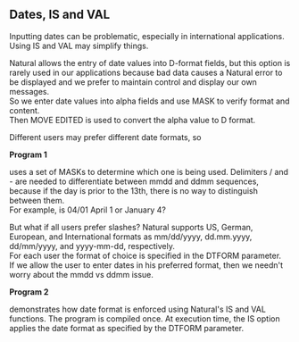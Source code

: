 ## Dates, IS and VAL

Inputting dates can be problematic, especially in international applications.  
Using IS and VAL may simplify things.

Natural allows the entry of date values into D-format fields, but this option is rarely used in our applications because bad data causes a Natural error to be displayed and we prefer to maintain control and display our own messages.  
So we enter date values into alpha fields and use MASK to verify format and content.  
Then MOVE EDITED is used to convert the alpha value to D format.

Different users may prefer different date formats, so 

**Program 1** 

uses a set of MASKs to determine which one is being used. Delimiters / and - are needed to differentiate between mmdd and ddmm sequences, because if the day is prior to the 13th, there is no way to distinguish between them.  
For example, is 04/01 April 1 or January 4?

But what if all users prefer slashes?
Natural supports US, German, European, and International formats as mm/dd/yyyy, dd.mm.yyyy, dd/mm/yyyy, and yyyy-mm-dd, respectively.  
For each user the format of choice is specified in the DTFORM parameter.  
If we allow the user to enter dates in his preferred format, then we needn't worry about the mmdd vs ddmm issue.

**Program 2** 

demonstrates how date format is enforced using Natural's IS and VAL functions. 
The program is compiled once. At execution time, the IS option applies the date format as specified by the DTFORM parameter.
